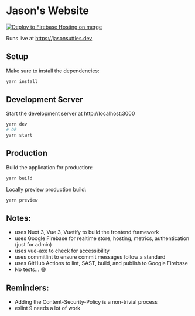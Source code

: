 # Jason's Website

[![Deploy to Firebase Hosting on merge](https://github.com/Djeisen642/website2/actions/workflows/firebase-hosting-merge.yml/badge.svg)](https://github.com/Djeisen642/website2/actions/workflows/firebase-hosting-merge.yml)

Runs live at https://jasonsuttles.dev

## Setup

Make sure to install the dependencies:

```bash
yarn install
```

## Development Server

Start the development server at http://localhost:3000

```bash
yarn dev
# OR
yarn start
```

## Production

Build the application for production:

```bash
yarn build
```

Locally preview production build:

```bash
yarn preview
```

## Notes:

- uses Nuxt 3, Vue 3, Vuetify to build the frontend framework
- uses Google Firebase for realtime store, hosting, metrics, authentication (just for admin)
- uses vue-axe to check for accessibility
- uses commitlint to ensure commit messages follow a standard
- uses GitHub Actions to lint, SAST, build, and publish to Google Firebase
- No tests... 😅

## Reminders:

- Adding the Content-Security-Policy is a non-trivial process
- eslint 9 needs a lot of work
